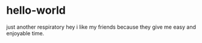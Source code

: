 # hello-world
just another respiratory
hey 
i like my friends because they give me easy and enjoyable time.
